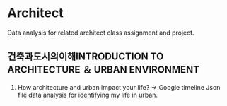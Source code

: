 # Architect
Data analysis for related architect class assignment and project.


## 건축과도시의이해INTRODUCTION TO ARCHITECTURE ＆ URBAN ENVIRONMENT
1. How architecture and urban impact your life?
-> Google timeline Json file data analysis for identifying my life in urban.
